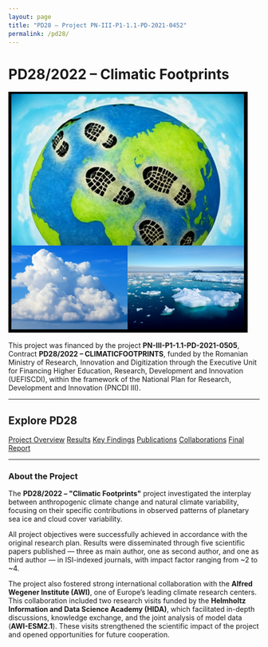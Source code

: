 ```yaml
---
layout: page
title: "PD28 – Project PN-III-P1-1.1-PD-2021-0452"
permalink: /pd28/
---
```


# PD28/2022 – Climatic Footprints

![PD28 Banner](/pd28/images/IMG1.png)

This project was financed by the project **PN-III-P1-1.1-PD-2021-0505**, Contract **PD28/2022 – CLIMATICFOOTPRINTS**, funded by the Romanian Ministry of Research, Innovation and Digitization through the Executive Unit for Financing Higher Education, Research, Development and Innovation (UEFISCDI), within the framework of the National Plan for Research, Development and Innovation (PNCDI III).

---

## Explore PD28

<div class="button-grid">
  <a class="button" href="/pd28/overview/">Project Overview</a>
  <a class="button" href="/pd28/results/">Results</a>
  <a class="button" href="/pd28/findings/">Key Findings</a>
  <a class="button" href="/pd28/publications/">Publications</a>
  <a class="button" href="/pd28/collaborations/">Collaborations</a>
  <a class="button" href="/pd28/final-report/">Final Report</a>
</div>

---

### About the Project

The **PD28/2022 – "Climatic Footprints"** project investigated the interplay between anthropogenic climate change and natural climate variability, focusing on their specific contributions in observed patterns of planetary sea ice and cloud cover variability.  

All project objectives were successfully achieved in accordance with the original research plan. Results were disseminated through five scientific papers published — three as main author, one as second author, and one as third author — in ISI-indexed journals, with impact factor ranging from ~2 to ~4.  

The project also fostered strong international collaboration with the **Alfred Wegener Institute (AWI)**, one of Europe’s leading climate research centers. This collaboration included two research visits funded by the **Helmholtz Information and Data Science Academy (HIDA)**, which facilitated in-depth discussions, knowledge exchange, and the joint analysis of model data (**AWI-ESM2.1**). These visits strengthened the scientific impact of the project and opened opportunities for future cooperation.  
